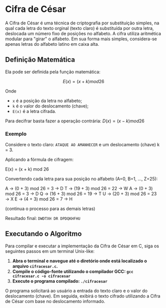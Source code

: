 # Cifra de César

A Cifra de César é uma técnica de criptografia por substituição simples, na qual cada letra do texto orginal (texto claro) é substituída por outra letra, deslocada um número fixo de posições no alfabeto. A cifra utiliza aritmética modular para "girar" o alfabeto. Em sua forma mais simples, considera-se apenas letras do alfabeto latino em caixa alta.

## Definição Matemática

Ela pode ser definida pela função matemática:

$$
E(x) = (x+k) mod 26
$$

Onde

- `x` é a posição da letra no alfabeto;
- `k` é o valor do deslocamento (chave);
- `E(x)` é a letra cifrada.

Para decifrar basta fazer a operação contrária: $D(x) = (x-k) mod 26$

### Exemplo

Considere o texto claro: `ATAQUE AO AMANHECER` e um deslocamento (chave) k = 3.

Aplicando a fórmula de cifragem:

E(x) = (x + k) mod 26

Convertendo cada letra para sua posição no alfabeto (A=0, B=1, ..., Z=25):

A → (0 + 3) mod 26 = 3 → D
T → (19 + 3) mod 26 = 22 → W
A → (0 + 3) mod 26 = 3 → D
Q → (16 + 3) mod 26 = 19 → T
U → (20 + 3) mod 26 = 23 → X
E → (4 + 3) mod 26 = 7 → H

(continua o processo para as demais letras)

Resultado final: `DWDTXH DR DPDQKHFHU`

## Executando o Algoritmo

Para compilar e executar a implementação da Cifra de César em C, siga os seguintes passos em um terminal Unix-like:

1. **Abra o terminal e navegue até o diretório onde está localizado o arquivo `cifracesar.c`.**
2. **Compile o código-fonte utilizando o compilador GCC: `gcc cifracesar.c -o cifracesar`**
3. **Execute o programa compilado: `./cifracesar`**

O programa solicitará ao usuário a entrada do texto claro e o valor do deslocamento (chave). Em seguida, exibirá o texto cifrado utilizando a Cifra de César com base no deslocamento informado.
